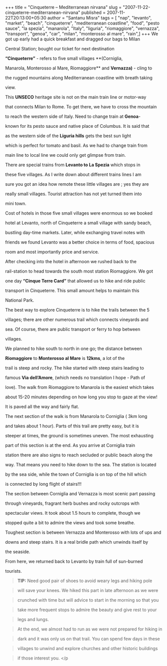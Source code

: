 +++
title = "Cinqueterre – Mediterranean nirvana"
slug = "2007-11-22-cinqueterre-mediterranean-nirvana"
published = 2007-11-22T20:13:00+05:30
author = "Santanu Misra"
tags = [ "nap", "levanto", "market", "beach", "cinqueterre", "mediterranean coastline", "food", "pesto sauce", "la spezia", "manarola", "Italy", "liguria", "riomaggiore", "vernazza", "transport", "genoa", "car", "milan", "monterosso al mare", "rain",]
+++
We got up early had a quick breakfast and dragged our bags to Milan

Central Station; bought our ticket for next destination

**“Cinqueterre”** - refers to five small villages **(Corniglia,

Manarola, Monterosso al Mare, Riomaggiore** and **Vernazza)** - cling to

the rugged mountains along Mediterranean coastline with breath taking

view.



  



This **UNSECO** heritage site is not on the main train line or motor-way

that connects Milan to Rome. To get there, we have to cross the mountain

to reach the western side of Italy. Need to change train at **Genoa**-

known for its pesto sauce and native place of Columbus. It is said that

as the western side of the **Liguria hills** gets the best sun light

which is perfect for tomato and basil. As we had to change train from

main line to local line we could only get glimpse from train.



There are special trains from **Levanto to La Spezia** which stops in

these five villages. As I write down about different trains lines I am

sure you got an idea how remote these little villages are ; yes they are

really small villages. Tourist attraction has not yet turned them into

mini town.



  



Cost of hotels in those five small villages were enormous so we booked

hotel at Levanto, north of Cinqueterre a small village with sandy beach,

bustling day-time markets. Later, while exchanging travel notes with

friends we found Levanto was a better choice in terms of food, spacious

room and most importantly price and service.



After checking into the hotel in afternoon we rushed back to the

rail-station to head towards the south most station Riomaggiore. We got

one day **“Cinque Terre Card”** that allowed us to hike and ride public

transport in Cinqueterre. This small amount helps to maintain this

National Park.



The best way to explore Cinqueterre is to hike the trails between the 5

villages; there are other numerous trail which connects vineyards and

sea. Of course, there are public transport or ferry to hop between

villages.



  



We planned to hike south to north in one go; the distance between

**Riomaggiore** to **Monterosso al Mare** is **12kms**, a lot of the

trail is steep and rocky. The hike started with steep stairs leading to

famous **Via dell’Amore**, (which needs no translation I hope - Path of

love). The walk from Riomaggiore to Manarola is the easiest which takes

about 15-20 minutes depending on how long you stop to gaze at the view!

It is paved all the way and fairly flat.



The next section of the walk is from Manarola to Corniglia ( 3km long

and takes about 1 hour). Parts of this trail are pretty easy, but it is

steeper at times, the ground is sometimes uneven. The most exhausting

part of this section is at the end. As you arrive at Corniglia train

station there are also signs to reach secluded or public beach along the

way. That means you need to hike down to the sea. The station is located

by the sea side, while the town of Corniglia is on top of the hill which

is connected by long flight of stairs!!!



The section between Corniglia and Vernazza is most scenic part passing

through vineyards, fragrant herb bushes and rocky outcrops with

spectacular views. It took about 1.5 hours to complete, though we

stopped quite a bit to admire the views and took some breathe.



  



Toughest section is between Vernazza and Monterosso with lots of ups and

downs and steep stairs. It is a real bridle path which unwinds itself by

the seaside.



From here, we returned back to Levanto by train full of sun-burned

tourists.



> **TIP:** Need good pair of shoes to avoid weary legs and hiking pole

> will save your knees. We hiked this part in late afternoon as we were

> crunched with time but will advice to start in the morning so that you

> take more frequent stops to admire the beauty and give rest to your

> legs and lungs.



> At the end, we almost had to run as we were not prepared for hiking in

> dark and it was only us on that trail. You can spend few days in these

> villages to unwind and explore churches and other historic buildings

> if those interest you. &lt;/p
